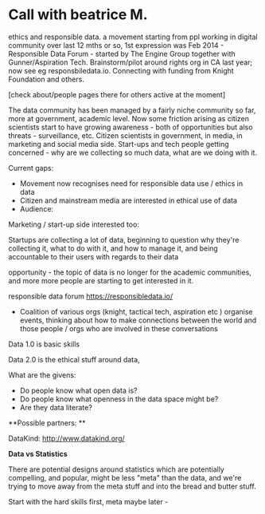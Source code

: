 # Call with beatrice M. 

ethics and responsible data. a movement starting from ppl working in digital community over last 12 mths or so, 1st expression was Feb 2014 - Responsible Data Forum - started by The Engine Group together with Gunner/Aspiration Tech. Brainstorm/pilot around rights org in CA last year; now see eg responsbiledata.io. Connecting with funding from Knight Foundation and others.

[check about/people pages there for others active at the moment]

The data community has been managed by a fairly niche community so far, more at government, academic level. Now some friction arising as citizen scientists start to have growing awareness - both of opportunities but also threats - surveillance, etc. Citizen scientists in government, in media, in marketing and social media side. Start-ups and tech people getting concerned - why are we collecting so much data, what are we doing with it. 

Current gaps:

*   Movement now recognises need for responsible data use / ethics in data
*   Citizen and mainstream media are interested in ethical use of data
*   Audience: 

Marketing / start-up side interested too:

Startups are collecting a lot of data, beginning to question why they're collecting it, what to do with it, and how to manage it, and being accountable to their users with regards to their data

opportunity - the topic of data is no longer for the academic communities, and more more people are starting to get interested in it. 

responsible data forum [](https://responsibledata.io/)https://responsibledata.io/

*   Coalition of various orgs (knight, tactical tech, aspiration etc )  organise events, thinking about how to make connections between the world and those people / orgs who are involved in these conversations

Data 1.0 is basic skills

Data 2.0 is the ethical stuff around data, 

What are the givens: 

*   Do people know what open data is? 
*   Do people know what openness in the data space might be? 
*   Are they data literate?

**Possible partners: **

DataKind: [](http://www.datakind.org/)http://www.datakind.org/

**Data vs Statistics**

There are potential designs around statistics which are potentially compelling, and popular, might be less "meta" than the data, and we're trying to move away from the meta stuff and into the bread and butter stuff. 

Start with the hard skills first, meta maybe later - 